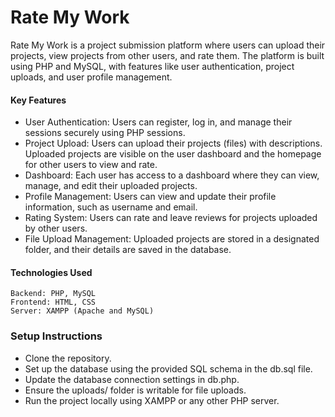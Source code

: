 # Rate My Work

Rate My Work is a project submission platform where users can upload their projects, view projects from other users, and rate them. The platform is built using PHP and MySQL, with features like user authentication, project uploads, and user profile management.
#### Key Features

-    User Authentication: Users can register, log in, and manage their sessions securely using PHP sessions.
-    Project Upload: Users can upload their projects (files) with descriptions. Uploaded projects are visible on the user dashboard and the homepage for other users to view and rate.
-    Dashboard: Each user has access to a dashboard where they can view, manage, and edit their uploaded projects.
-    Profile Management: Users can view and update their profile information, such as username and email.
-    Rating System: Users can rate and leave reviews for projects uploaded by other users.
-    File Upload Management: Uploaded projects are stored in a designated folder, and their details are saved in the database.

#### Technologies Used

    Backend: PHP, MySQL
    Frontend: HTML, CSS
    Server: XAMPP (Apache and MySQL)

### Setup Instructions

-    Clone the repository.
-    Set up the database using the provided SQL schema in the db.sql file.
-    Update the database connection settings in db.php.
-    Ensure the uploads/ folder is writable for file uploads.
-    Run the project locally using XAMPP or any other PHP server.
